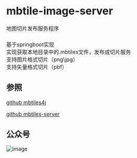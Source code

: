 # mbtile-image-server
地图切片发布服务程序
###
基于springboot实现   
实现获取本地目录中的.mbtiles文件，发布成切片服务   
支持图片格式切片（png\jpg）   
支持矢量格式切片（pbf）   


## 参照

[github mbtiles4j](https://github.com/jtreml/mbtiles4j)

[github mbtiles-server](https://github.com/agorshkov23/mbtiles-server)



## 公众号
 ![image](https://github.com/wclwksn/mbtiles-image-server/blob/master/public_code.jpg)
